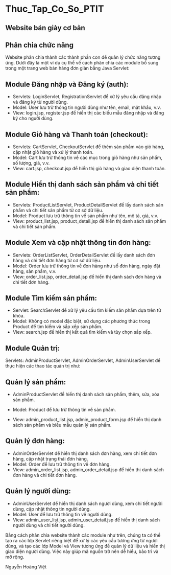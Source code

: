 # Thuc_Tap_Co_So_PTIT
## Website bán giày cơ bản
## Phân chia chức năng

Website phân chia thành các thành phần con để quản lý chức năng tương ứng. Dưới đây là một ví dụ cụ thể về cách phân chia các module bổ sung trong một trang web bán hàng đơn giản bằng Java Servlet:

## Module Đăng nhập và Đăng ký (auth):

- Servlets: LoginServlet, RegistrationServlet để xử lý yêu cầu đăng nhập và đăng ký từ người dùng.
- Model: User lưu trữ thông tin người dùng như tên, email, mật khẩu, v.v.
- View: login.jsp, register.jsp để hiển thị các biểu mẫu đăng nhập và đăng ký cho người dùng.

## Module Giỏ hàng và Thanh toán (checkout):

- Servlets: CartServlet, CheckoutServlet để thêm sản phẩm vào giỏ hàng, cập nhật giỏ hàng và xử lý thanh toán.
- Model: Cart lưu trữ thông tin về các mục trong giỏ hàng như sản phẩm, số lượng, giá, v.v.
- View: cart.jsp, checkout.jsp để hiển thị giỏ hàng và giao diện thanh toán.

## Module Hiển thị danh sách sản phẩm và chi tiết sản phẩm:

- Servlets: ProductListServlet, ProductDetailServlet để lấy danh sách sản phẩm và chi tiết sản phẩm từ cơ sở dữ liệu.
- Model: Product lưu trữ thông tin về sản phẩm như tên, mô tả, giá, v.v.
- View: product\_list.jsp, product\_detail.jsp để hiển thị danh sách sản phẩm và chi tiết sản phẩm.

## Module Xem và cập nhật thông tin đơn hàng:

- Servlets: OrderListServlet, OrderDetailServlet để lấy danh sách đơn hàng và chi tiết đơn hàng từ cơ sở dữ liệu.
- Model: Order lưu trữ thông tin về đơn hàng như số đơn hàng, ngày đặt hàng, sản phẩm, v.v.
- View: order\_list.jsp, order\_detail.jsp để hiển thị danh sách đơn hàng và chi tiết đơn hàng.

## Module Tìm kiếm sản phẩm:

- Servlet: SearchServlet để xử lý yêu cầu tìm kiếm sản phẩm dựa trên từ khóa.
- Model: Không có model đặc biệt, sử dụng các phương thức trong Product để tìm kiếm và sắp xếp sản phẩm.
- View: search.jsp để hiển thị kết quả tìm kiếm và tùy chọn sắp xếp.

## **Module Quản trị:**

Servlets: AdminProductServlet, AdminOrderServlet, AdminUserServlet để thực hiện các thao tác quản trị như:

## Quản lý sản phẩm:

- AdminProductServlet để hiển thị danh sách sản phẩm, thêm, sửa, xóa sản phẩm.
- Model: Product để lưu trữ thông tin về sản phẩm.

- View: admin\_product\_list.jsp, admin\_product\_form.jsp để hiển thị danh sách sản phẩm và biểu mẫu quản lý sản phẩm.

## Quản lý đơn hàng:

- AdminOrderServlet để hiển thị danh sách đơn hàng, xem chi tiết đơn hàng, cập nhật trạng thái đơn hàng.
- Model: Order để lưu trữ thông tin về đơn hàng.
- View: admin\_order\_list.jsp, admin\_order\_detail.jsp để hiển thị danh sách đơn hàng và chi tiết đơn hàng.

## Quản lý người dùng:

- AdminUserServlet để hiển thị danh sách người dùng, xem chi tiết người dùng, cập nhật thông tin người dùng.
- Model: User để lưu trữ thông tin về người dùng.
- View: admin\_user\_list.jsp, admin\_user\_detail.jsp để hiển thị danh sách người dùng và chi tiết người dùng.

Bằng cách phân chia website thành các module như trên, chúng ta có thể tạo ra các lớp Servlet riêng biệt để xử lý các yêu cầu tương ứng từ người dùng, và tạo các lớp Model và View tương ứng để quản lý dữ liệu và hiển thị giao diện người dùng. Việc này giúp mã nguồn trở nên dễ hiểu, bảo trì và mở rộng.

Nguyễn Hoàng Việt
